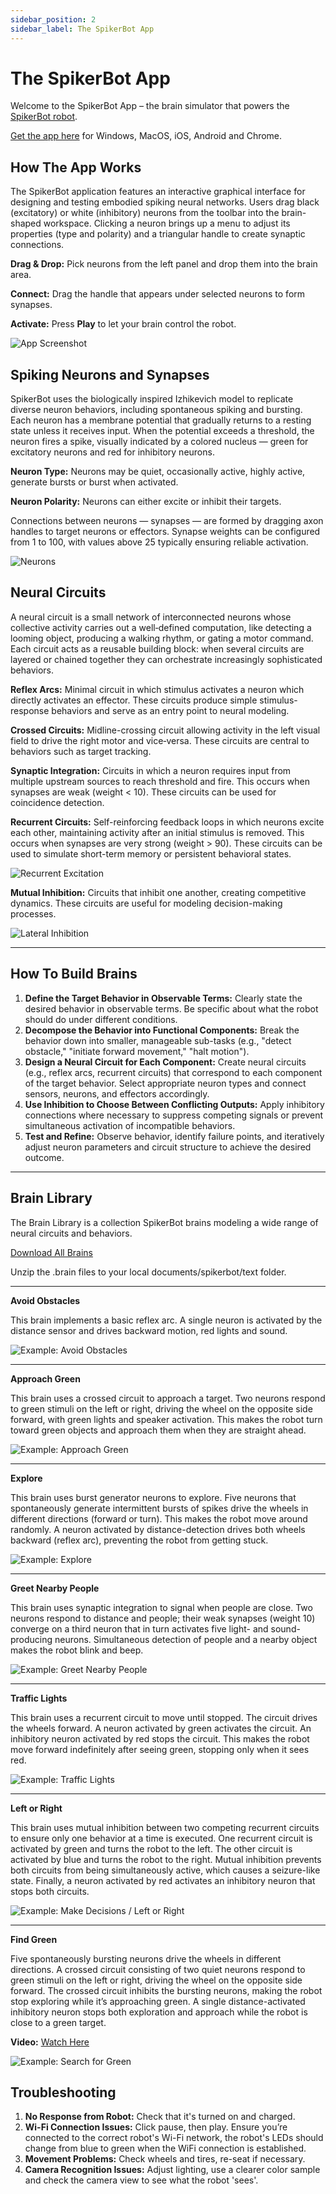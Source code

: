 ```yaml
---
sidebar_position: 2
sidebar_label: The SpikerBot App
---
```


# The SpikerBot App

Welcome to the SpikerBot App – the brain simulator that powers the [SpikerBot robot](https://docs.backyardbrains.com/Neuroengineering/Pre-Release/SpikerBot/).

[Get the app here](https://robot.backyardbrains.com) for Windows, MacOS, iOS, Android and Chrome.

## How The App Works

The SpikerBot application features an interactive graphical interface for designing and testing embodied spiking neural networks. Users drag black (excitatory) or white (inhibitory) neurons from the toolbar into the brain-shaped workspace. Clicking a neuron brings up a menu to adjust its properties (type and polarity) and a triangular handle to create synaptic connections.

**Drag & Drop:** Pick neurons from the left panel and drop them into the brain area.

**Connect:** Drag the handle that appears under selected neurons to form synapses.

**Activate:** Press **Play** to let your brain control the robot.

![App Screenshot](screenshot1.png)

## Spiking Neurons and Synapses

SpikerBot uses the biologically inspired Izhikevich model to replicate diverse neuron behaviors, including spontaneous spiking and bursting. Each neuron has a membrane potential that gradually returns to a resting state unless it receives input. When the potential exceeds a threshold, the neuron fires a spike, visually indicated by a colored nucleus — green for excitatory neurons and red for inhibitory neurons.

**Neuron Type:** Neurons may be quiet, occasionally active, highly active, generate bursts or burst when activated.

**Neuron Polarity:** Neurons can either excite or inhibit their targets.

Connections between neurons — synapses — are formed by dragging axon handles to target neurons or effectors. Synapse weights can be configured from 1 to 100, with values above 25 typically ensuring reliable activation.

![Neurons](neurons.png) 

## Neural Circuits

A neural circuit is a small network of interconnected neurons whose collective activity carries out a well‑defined computation, like detecting a looming object, producing a walking rhythm, or gating a motor command. Each circuit acts as a reusable building block: when several circuits are layered or chained together they can orchestrate increasingly sophisticated behaviors. 

**Reflex Arcs:** Minimal circuit in which stimulus activates a neuron which directly activates an effector. These circuits produce simple stimulus-response behaviors and serve as an entry point to neural modeling.

**Crossed Circuits:** Midline-crossing circuit allowing activity in the left visual field to drive the right motor and vice‑versa. These circuits are central to behaviors such as target tracking.

**Synaptic Integration:** Circuits in which a neuron requires input from multiple upstream sources to reach threshold and fire. This occurs when synapses are weak (weight < 10). These circuits can be used for coincidence detection.

**Recurrent Circuits:** Self-reinforcing feedback loops in which neurons excite each other, maintaining activity after an initial stimulus is removed. This occurs when synapses are very strong (weight > 90). These circuits can be used to simulate short-term memory or persistent behavioral states.

![Recurrent Excitation](circuit1.png)

**Mutual Inhibition:** Circuits that inhibit one another, creating competitive dynamics. These circuits are useful for modeling decision-making processes.

![Lateral Inhibition](circuit2.png)

---

## How To Build Brains

1. **Define the Target Behavior in Observable Terms:** Clearly state the desired behavior in observable terms. Be specific about what the robot should do under different conditions.
2. **Decompose the Behavior into Functional Components:** Break the behavior down into smaller, manageable sub-tasks (e.g., "detect obstacle," "initiate forward movement," "halt motion").
3. **Design a Neural Circuit for Each Component:** Create neural circuits (e.g., reflex arcs, recurrent circuits) that correspond to each component of the target behavior. Select appropriate neuron types and connect sensors, neurons, and effectors accordingly.
4. **Use Inhibition to Choose Between Conflicting Outputs:** Apply inhibitory connections where necessary to suppress competing signals or prevent simultaneous activation of incompatible behaviors.
5. **Test and Refine:** Observe behavior, identify failure points, and iteratively adjust neuron parameters and circuit structure to achieve the desired outcome.

---

## Brain Library

The Brain Library is a collection SpikerBot brains modeling a wide range of neural circuits and behaviors.

[Download All Brains](https://github.com/BackyardBrains/docs.backyardbrains.com/blob/main/docs/Software/Pre-Release/SpikerBot/static/brains/AllBrains.zip)

Unzip the .brain files to your local documents/spikerbot/text folder.

---

**Avoid Obstacles**

This brain implements a basic reflex arc. A single neuron is activated by the distance sensor and drives backward motion, red lights and sound.

![Example: Avoid Obstacles](brain1.png)

---

**Approach Green**

This brain uses a crossed circuit to approach a target. Two neurons respond to green stimuli on the left or right, driving the wheel on the opposite side forward, with green lights and speaker activation. This makes the robot turn toward green objects and approach them when they are straight ahead.

![Example: Approach Green](brain2.png)  

---

**Explore**

This brain uses burst generator neurons to explore. Five neurons that spontaneously generate intermittent bursts of spikes drive the wheels in different directions (forward or turn). This makes the robot move around randomly. A neuron activated by distance-detection drives both wheels backward (reflex arc), preventing the robot from getting stuck.

![Example: Explore](brain3.png)

---

**Greet Nearby People**

This brain uses synaptic integration to signal when people are close. Two neurons respond to distance and people; their weak synapses (weight 10) converge on a third neuron that in turn activates five light- and sound-producing neurons. Simultaneous detection of people and a nearby object makes the robot blink and beep.

![Example: Greet Nearby People](brain4.png)  

---

**Traffic Lights**

This brain uses a recurrent circuit to move until stopped. The circuit drives the wheels forward. A neuron activated by green activates the circuit. An inhibitory neuron activated by red stops the circuit. This makes the robot move forward indefinitely after seeing green, stopping only when it sees red.

![Example: Traffic Lights](brain5.png)  

---

**Left or Right**

This brain uses mutual inhibition between two competing recurrent circuits to ensure only one behavior at a time is executed. One recurrent circuit is activated by green and turns the robot to the left. The other circuit is activated by blue and turns the robot to the right. Mutual inhibition prevents both circuits from being simultaneously active, which causes a seizure-like state. Finally, a neuron activated by red activates an inhibitory neuron that stops both circuits.

![Example: Make Decisions / Left or Right](brain6.png)  

---

**Find Green** 

Five spontaneously bursting neurons drive the wheels in different directions. A crossed circuit consisting of two quiet neurons respond to green stimuli on the left or right, driving the wheel on the opposite side forward. The crossed circuit inhibits the bursting neurons, making the robot stop exploring while it’s approaching green. A single distance-activated inhibitory neuron stops both exploration and approach while the robot is close to a green target.

**Video:** [Watch Here](https://youtu.be/RObP80CZoho)

![Example: Search for Green](brain7.png)

## Troubleshooting ##

1. **No Response from Robot:** Check that it's turned on and charged.
2. **Wi-Fi Connection Issues:** Click pause, then play. Ensure you’re connected to the correct robot's Wi-Fi network, the robot's LEDs should change from blue to green when the WiFi connection is established.
3. **Movement Problems:** Check wheels and tires, re-seat if necessary.
4. **Camera Recognition Issues:** Adjust lighting, use a clearer color sample and check the camera view to see what the robot 'sees'.
